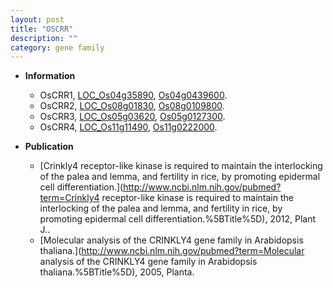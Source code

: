 ```yaml
---
layout: post
title: "OSCRR"
description: ""
category: gene family
---
```


* **Information**  
    + OsCRR1, [LOC_Os04g35890](http://rice.uga.edu/cgi-bin/ORF_infopage.cgi?orf=LOC_Os04g35890), [Os04g0439600](http://rapdb.dna.affrc.go.jp/viewer/gbrowse_details/irgsp1?name=Os04g0439600).
    + OsCRR2, [LOC_Os08g01830](http://rice.uga.edu/cgi-bin/ORF_infopage.cgi?orf=LOC_Os08g01830), [Os08g0109800](http://rapdb.dna.affrc.go.jp/viewer/gbrowse_details/irgsp1?name=Os08g0109800).
    + OsCRR3, [LOC_Os05g03620](http://rice.uga.edu/cgi-bin/ORF_infopage.cgi?orf=LOC_Os05g03620), [Os05g0127300](http://rapdb.dna.affrc.go.jp/viewer/gbrowse_details/irgsp1?name=Os05g0127300).
    + OsCRR4, [LOC_Os11g11490](http://rice.uga.edu/cgi-bin/ORF_infopage.cgi?orf=LOC_Os11g11490), [Os11g0222000](http://rapdb.dna.affrc.go.jp/viewer/gbrowse_details/irgsp1?name=Os11g0222000).

* **Publication**  
    + [Crinkly4 receptor-like kinase is required to maintain the interlocking of the palea and lemma, and fertility in rice, by promoting epidermal cell differentiation.](http://www.ncbi.nlm.nih.gov/pubmed?term=Crinkly4 receptor-like kinase is required to maintain the interlocking of the palea and lemma, and fertility in rice, by promoting epidermal cell differentiation.%5BTitle%5D), 2012, Plant J..
    + [Molecular analysis of the CRINKLY4 gene family in Arabidopsis thaliana.](http://www.ncbi.nlm.nih.gov/pubmed?term=Molecular analysis of the CRINKLY4 gene family in Arabidopsis thaliana.%5BTitle%5D), 2005, Planta.


